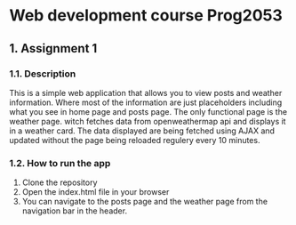 # Web development course Prog2053
## 1. Assignment 1

### 1.1. Description

This is a simple web application that allows you to view posts and weather information. Where most of the information are just placeholders including what you see in home page and posts page. The only functional page is the weather page. witch fetches data from openweathermap api and displays it in a weather card. The data displayed are being fetched using AJAX and updated without the page being reloaded regulery every 10 minutes.

### 1.2. How to run the app

1. Clone the repository
2. Open the index.html file in your browser
3. You can navigate to the posts page and the weather page from the navigation bar in the header.

